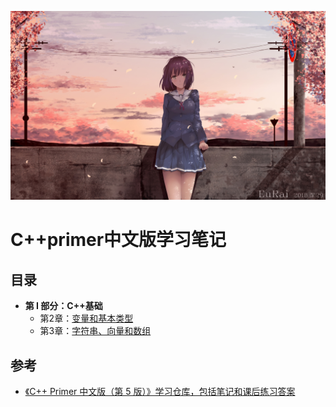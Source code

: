 ![image](https://github.com/Purlemon/Cpp-Priemr-Notes/blob/main/images/296b04659db8eed074133606a620f477d908a81c.jpg%401e_1c.jpg)  
# C++primer中文版学习笔记  
## 目录  
- **第 I 部分：C++基础**  
  - 第2章：[变量和基本类型](https://github.com/Purlemon/Cpp-Priemr-Notes/blob/main/notes/ch2.md)  
  - 第3章：[字符串、向量和数组](https://github.com/Purlemon/Cpp-Priemr-Notes/blob/main/notes/ch3.md)
## 参考
- [《C++ Primer 中文版（第 5 版）》学习仓库，包括笔记和课后练习答案](https://github.com/applenob/Cpp_Primer_Practice)
